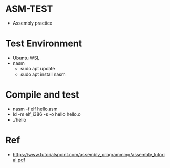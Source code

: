 # ASM-TEST 
+ Assembly practice 

# Test Environment
+ Ubuntu WSL
+ nasm 
  + sudo apt update
  + sudo apt install nasm

# Compile and test
+ nasm -f elf hello.asm
+ ld -m elf_i386 -s -o hello hello.o
+ ./hello


# Ref
+ https://www.tutorialspoint.com/assembly_programming/assembly_tutorial.pdf